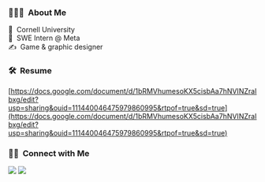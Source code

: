 ### 👨🏻‍💻 &nbsp;About Me

🏫 &nbsp;Cornell University \
📓 &nbsp;SWE Intern @ Meta \
✍️ &nbsp;Game & graphic designer

### 🛠 &nbsp;Resume
[https://docs.google.com/document/d/1bRMVhumesoKX5cisbAa7hNVINZraIbxg/edit?usp=sharing&ouid=111440046475979860995&rtpof=true&sd=true](https://docs.google.com/document/d/1bRMVhumesoKX5cisbAa7hNVINZraIbxg/edit?usp=sharing&ouid=111440046475979860995&rtpof=true&sd=true)

### 🤝🏻 &nbsp;Connect with Me
<p align="left">
<a href="mailto:amymainyc@gmail.com"><img src="https://img.shields.io/badge/-amymainyc@gmail.com-05122A?style=flat&logo=Gmail&logoColor=D14836"/></a>
<a href="https://www.linkedin.com/in/amy-mai-86261b1b6/"><img src="https://img.shields.io/badge/-Amy%20Mai-05122A?style=flat&logo=Linkedin&logoColor=0077B5"/></a>
</p>

<!--https://simpleicons.org/?q=pro-->

